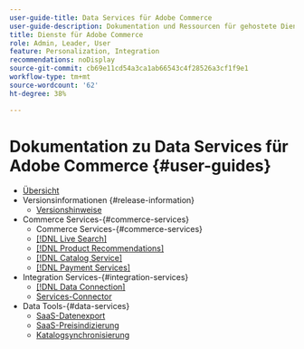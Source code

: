 ```yaml
---
user-guide-title: Data Services für Adobe Commerce
user-guide-description: Dokumentation und Ressourcen für gehostete Dienste, die erweiterte Funktionen für Adobe Commerce und Magento Open Source bieten.
title: Dienste für Adobe Commerce
role: Admin, Leader, User
feature: Personalization, Integration
recommendations: noDisplay
source-git-commit: cb69e11cd54a3ca1ab66543c4f28526a3cf1f9e1
workflow-type: tm+mt
source-wordcount: '62'
ht-degree: 38%

---
```


# Dokumentation zu Data Services für Adobe Commerce {#user-guides}

- [Übersicht](home.md)
- Versionsinformationen {#release-information}
   - [Versionshinweise](/help/landing/release-notes-all.md)
- Commerce Services-{#commerce-services}
   - Commerce Services-{#commerce-services}
   - [[!DNL Live Search]](https://experienceleague.adobe.com/docs/commerce/live-search/overview.html)
   - [[!DNL Product Recommendations]](https://experienceleague.adobe.com/docs/commerce/product-recommendations/guide-overview.html)
   - [[!DNL Catalog Service]](https://experienceleague.adobe.com/docs/commerce/catalog-service/guide-overview.html)
   - [[!DNL Payment Services]](https://experienceleague.adobe.com/docs/commerce/payment-services/guide-overview.html)
- Integration Services-{#integration-services}
   - [[!DNL Data Connection]](https://experienceleague.adobe.com/docs/commerce/data-connection/overview.html)
   - [Services-Connector](/help/landing/saas.md)
- Data Tools-{#data-services}
   - [SaaS-Datenexport](https://experienceleague.adobe.com/docs/commerce/saas-data-export/overview.html)
   - [SaaS-Preisindizierung](https://experienceleague.adobe.com/docs/commerce/price-indexer/price-indexing.html)
   - [Katalogsynchronisierung](/help/landing/catalog-sync.md)






